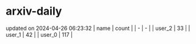 # arxiv-daily
updated on 2024-04-26 06:23:32
| name | count |
| - | - |
| user_2 | 33 |
| user_1 | 42 |
| user_0 | 117 |
